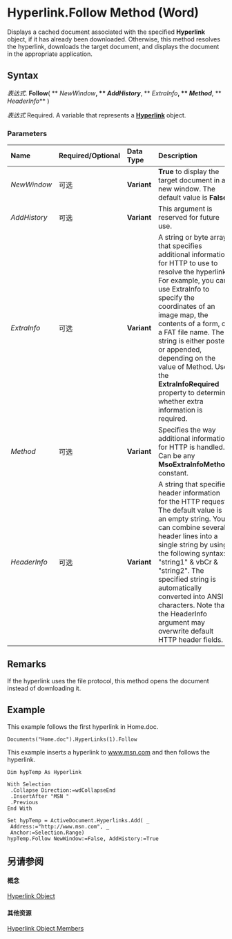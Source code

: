 
# Hyperlink.Follow Method (Word)

Displays a cached document associated with the specified  **Hyperlink** object, if it has already been downloaded. Otherwise, this method resolves the hyperlink, downloads the target document, and displays the document in the appropriate application.


## Syntax

 _表达式_. **Follow**( ** _NewWindow_**, ** _AddHistory_**, ** _ExtraInfo_**, ** _Method_**, ** _HeaderInfo_** )

 _表达式_ Required. A variable that represents a **[Hyperlink](af785a9e-081a-e359-705f-04f490304e2e.md)** object.


### Parameters



|**Name**|**Required/Optional**|**Data Type**|**Description**|
|:-----|:-----|:-----|:-----|
| _NewWindow_|可选|**Variant**|**True** to display the target document in a new window. The default value is **False**.|
| _AddHistory_|可选|**Variant**|This argument is reserved for future use.|
| _ExtraInfo_|可选|**Variant**|A string or byte array that specifies additional information for HTTP to use to resolve the hyperlink. For example, you can use ExtraInfo to specify the coordinates of an image map, the contents of a form, or a FAT file name. The string is either posted or appended, depending on the value of Method. Use the  **ExtraInfoRequired** property to determine whether extra information is required.|
| _Method_|可选|**Variant**|Specifies the way additional information for HTTP is handled. Can be any  **MsoExtraInfoMethod** constant.|
| _HeaderInfo_|可选|**Variant**|A string that specifies header information for the HTTP request. The default value is an empty string. You can combine several header lines into a single string by using the following syntax: "string1" &amp; vbCr &amp; "string2". The specified string is automatically converted into ANSI characters. Note that the HeaderInfo argument may overwrite default HTTP header fields.|

## Remarks

If the hyperlink uses the file protocol, this method opens the document instead of downloading it.


## Example

This example follows the first hyperlink in Home.doc.


```
Documents("Home.doc").HyperLinks(1).Follow
```

This example inserts a hyperlink to www.msn.com and then follows the hyperlink.




```
Dim hypTemp As Hyperlink 
 
With Selection 
 .Collapse Direction:=wdCollapseEnd 
 .InsertAfter "MSN " 
 .Previous 
End With 
 
Set hypTemp = ActiveDocument.Hyperlinks.Add( _ 
 Address:="http://www.msn.com", _ 
 Anchor:=Selection.Range) 
hypTemp.Follow NewWindow:=False, AddHistory:=True
```


## 另请参阅


#### 概念


[Hyperlink Object](af785a9e-081a-e359-705f-04f490304e2e.md)
#### 其他资源


[Hyperlink Object Members](http://msdn.microsoft.com/library/49699791-6b9c-2061-aff7-c9269747ecea%28Office.15%29.aspx)